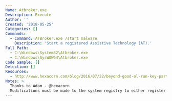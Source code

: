 ```yaml
---
Name: Atbroker.exe
Description: Execute
Author: ''
Created: '2018-05-25'
Categories: []
Commands:
  - Command: ATBroker.exe /start malware
    Description: 'Start a registered Assistive Technology (AT).'
Full Path:
  - C:\Windows\System32\Atbroker.exe
  - C:\Windows\SysWOW64\Atbroker.exe
Code Sample: []
Detection: []
Resources:
  - http://www.hexacorn.com/blog/2016/07/22/beyond-good-ol-run-key-part-42/
Notes: >
  Thanks to Adam - @hexacorn
  Modifications must be made to the system registry to either register or modify an existing Assistibe Technology (AT) service entry.
---
```

